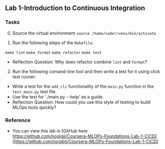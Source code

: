 ## Lab 1-Introduction to Continuous Integration

### Tasks

0. Source the virtual environment `source /home/coder/venv/bin/activate`

1. Run the following steps of the `Makefile`:

`make lint`
`make format`
`make refactor`
`make test`

* Reflection Question: Why does refactor combine `lint` and `format`?

2. Run the following comand-line tool and then write a test for it using click test runner:

* Write a test for the `add_cli` functionality of the `main.py` function in the `test_main.py` test file.
* Use the test for './main.py --help' as a guide.
* Reflection Question: How could you use this style of testing to build MLOps tools quickly?

### Reference

* You can view this lab in [GitHub here https://github.com/nogigjj/Coursera-MLOPs-Foundations-Lab-1-CICD](https://github.com/nogibjj/Coursera-MLOPs-Foundations-Lab-1-CICD)
